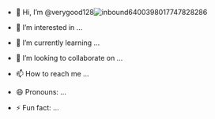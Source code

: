 - 👋 Hi, I’m @verygood128![inbound6400398017747828286](https://github.com/user-attachments/assets/d93c24a9-1d2f-4f57-8bf9-54942f8e440b)

- 👀 I’m interested in ...
- 🌱 I’m currently learning ...
- 💞️ I’m looking to collaborate on ...
- 📫 How to reach me ...
- 😄 Pronouns: ...
- ⚡ Fun fact: ...

<!---
verygood128/verygood128 is a ✨ special ✨ repository because its `README.md` (this file) appears on your GitHub profile.
You can click the Preview link to take a look at your changes.
--->
